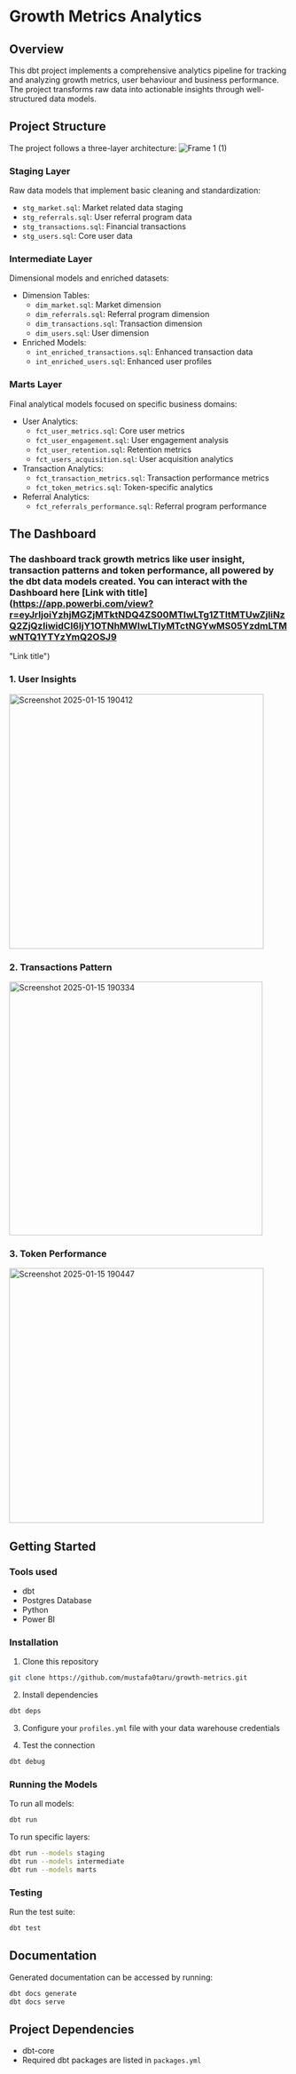 # Growth Metrics Analytics

## Overview
This dbt project implements a comprehensive analytics pipeline for tracking and analyzing growth metrics, user behaviour and business performance. The project transforms raw data into actionable insights through well-structured data models.

## Project Structure
The project follows a three-layer architecture:
![Frame 1 (1)](https://github.com/user-attachments/assets/777523cc-7327-4f81-84cf-a064e8414bd2)

### Staging Layer
Raw data models that implement basic cleaning and standardization:
- `stg_market.sql`: Market related data staging
- `stg_referrals.sql`: User referral program data
- `stg_transactions.sql`: Financial transactions
- `stg_users.sql`: Core user data

### Intermediate Layer
Dimensional models and enriched datasets:
- Dimension Tables:
  - `dim_market.sql`: Market dimension
  - `dim_referrals.sql`: Referral program dimension
  - `dim_transactions.sql`: Transaction dimension
  - `dim_users.sql`: User dimension
- Enriched Models:
  - `int_enriched_transactions.sql`: Enhanced transaction data
  - `int_enriched_users.sql`: Enhanced user profiles

### Marts Layer
Final analytical models focused on specific business domains:
- User Analytics:
  - `fct_user_metrics.sql`: Core user metrics
  - `fct_user_engagement.sql`: User engagement analysis
  - `fct_user_retention.sql`: Retention metrics
  - `fct_users_acquisition.sql`: User acquisition analytics
- Transaction Analytics:
  - `fct_transaction_metrics.sql`: Transaction performance metrics
  - `fct_token_metrics.sql`: Token-specific analytics
- Referral Analytics:
  - `fct_referrals_performance.sql`: Referral program performance

## The Dashboard
### The dashboard track growth metrics like user insight, transaction patterns and token performance, all powered by the dbt data models created. You can interact with the Dashboard here [Link with title](https://app.powerbi.com/view?r=eyJrIjoiYzhjMGZjMTktNDQ4ZS00MTIwLTg1ZTItMTUwZjliNzQ2ZjQzIiwidCI6IjY1OTNhMWIwLTIyMTctNGYwMS05YzdmLTMwNTQ1YTYzYmQ2OSJ9
 "Link title")


### 1. User Insights
<img width="459" alt="Screenshot 2025-01-15 190412" src="https://github.com/user-attachments/assets/b346bf71-e282-41eb-bc99-696d5e13715d" />

### 2. Transactions Pattern
<img width="457" alt="Screenshot 2025-01-15 190334" src="https://github.com/user-attachments/assets/7b1e69f5-db87-4502-bdbf-5c5b4665c9e2" />

### 3. Token Performance
<img width="459" alt="Screenshot 2025-01-15 190447" src="https://github.com/user-attachments/assets/e685bd72-adfc-4973-87b4-6466897231f5" />

## Getting Started

### Tools used
- dbt
- Postgres Database
- Python
- Power BI

### Installation
1. Clone this repository
```bash
git clone https://github.com/mustafa0taru/growth-metrics.git
```

2. Install dependencies
```bash
dbt deps
```

3. Configure your `profiles.yml` file with your data warehouse credentials

4. Test the connection
```bash
dbt debug
```

### Running the Models
To run all models:
```bash
dbt run
```

To run specific layers:
```bash
dbt run --models staging
dbt run --models intermediate
dbt run --models marts
```

### Testing
Run the test suite:
```bash
dbt test
```

## Documentation
Generated documentation can be accessed by running:
```bash
dbt docs generate
dbt docs serve
```

## Project Dependencies
- dbt-core
- Required dbt packages are listed in `packages.yml`
